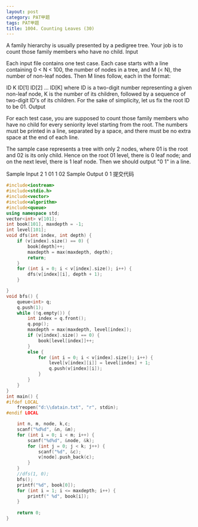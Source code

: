```yaml
---
layout: post
category: PAT甲题
tags: PAT甲题
title: 1004. Counting Leaves (30)
---
```

A family hierarchy is usually presented by a pedigree tree. Your job is to count those family members who have no child.
Input

Each input file contains one test case. Each case starts with a line containing 0 < N < 100, the number of nodes in a tree, and M (< N), the number of non-leaf nodes. Then M lines follow, each in the format:

ID K ID[1] ID[2] ... ID[K]
where ID is a two-digit number representing a given non-leaf node, K is the number of its children, followed by a sequence of two-digit ID's of its children. For the sake of simplicity, let us fix the root ID to be 01.
Output

For each test case, you are supposed to count those family members who have no child for every seniority level starting from the root. The numbers must be printed in a line, separated by a space, and there must be no extra space at the end of each line.

The sample case represents a tree with only 2 nodes, where 01 is the root and 02 is its only child. Hence on the root 01 level, there is 0 leaf node; and on the next level, there is 1 leaf node. Then we should output "0 1" in a line.

Sample Input
2 1
01 1 02
Sample Output
0 1
提交代码

```c++
#include<iostream>
#include<stdio.h>
#include<vector>
#include<algorithm>
#include<queue>
using namespace std;
vector<int> v[101];
int book[101], maxdepth = -1;
int level[101];
void dfs(int index, int depth) {
	if (v[index].size() == 0) {
		book[depth]++;
		maxdepth = max(maxdepth, depth);
		return;
	}
	for (int i = 0; i < v[index].size(); i++) {
		dfs(v[index][i], depth + 1);
	}

}
void bfs() {
	queue<int> q;
	q.push(1);
	while (!q.empty()) {
		int index = q.front();
		q.pop();
		maxdepth = max(maxdepth, level[index]);
		if (v[index].size() == 0) {
			book[level[index]]++;
		}
		else {
			for (int i = 0; i < v[index].size(); i++) {
				level[v[index][i]] = level[index] + 1;
				q.push(v[index][i]);
			}
		}
	}
}
int main() {
#ifdef LOCAL
	freopen("d:\\datain.txt", "r", stdin);
#endif LOCAL

	int n, m, node, k,c;
	scanf("%d%d", &n, &m);
	for (int i = 0; i < m; i++) {
		scanf("%d%d", &node, &k);
		for (int j = 0; j < k; j++) {
			scanf("%d", &c);
			v[node].push_back(c);
		}
	}
	//dfs(1, 0);
	bfs();
	printf("%d", book[0]);
	for (int i = 1; i <= maxdepth; i++) {
		printf(" %d", book[i]);
	}
	
	return 0;
}
```